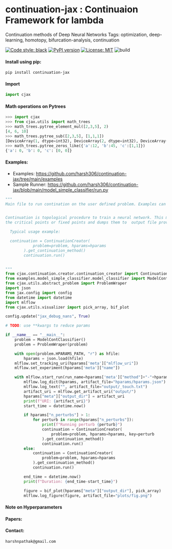 # continuation-jax : Continuaion Framework for lambda 
Continuation methods of Deep Neural Networks 
Tags: optimization, deep-learning, homotopy, bifurcation-analysis, continuation

[![Code style: black](https://img.shields.io/badge/code%20style-black-000000.svg)](https://github.com/psf/black) 
[![PyPI version](https://badge.fury.io/py/continuation-jax.svg)](https://badge.fury.io/py/continuation-jax)
[![License: MIT](https://img.shields.io/badge/License-MIT-yellow.svg)](https://opensource.org/licenses/MIT)
![build](https://travis-ci.com/harsh306/continuation-jax.svg?branch=main)


#### Install using pip:
```
pip install continuation-jax
```

#### Import

```python
import cjax
```

#### Math operations on Pytrees
```python
>>> import cjax
>>> from cjax.utils import math_trees
>>> math_trees.pytree_element_mul([2,3,5], 2)
[4, 6, 10]
>>> math_trees.pytree_sub([2,3,5], [1,1,1])
[DeviceArray(1, dtype=int32), DeviceArray(2, dtype=int32), DeviceArray(4, dtype=int32)]
>>> math_trees.pytree_zeros_like({'a':12, 'b':45, 'c':[1,1]})
{'a': 0, 'b': 0, 'c': [0, 0]}

```

#### Examples:
- Examples: https://github.com/harsh306/continuation-jax/tree/main/examples
- Sample Runner: https://github.com/harsh306/continuation-jax/blob/main/model_simple_classifier/run.py

```python
"""
Main file to run contination on the user defined problem. Examples can be found in the examples/ directory.


Continuation is topological procedure to train a neural network. This module tracks all
the critical points or fixed points and dumps them to  output file provided in hparams.json file.

  Typical usage example:

  continuation = ContinuationCreator(
            problem=problem, hparams=hparams
        ).get_continuation_method()
        continuation.run()


"""
from cjax.continuation.creator.continuation_creator import ContinuationCreator
from examples.model_simple_classifier.model_classifier import ModelContClassifier
from cjax.utils.abstract_problem import ProblemWraper
import json
from jax.config import config
from datetime import datetime
import mlflow
from cjax.utils.visualizer import pick_array, bif_plot

config.update("jax_debug_nans", True)

# TODO: use **kwargs to reduce params

if __name__ == "__main__":
    problem = ModelContClassifier()
    problem = ProblemWraper(problem)

    with open(problem.HPARAMS_PATH, "r") as hfile:
        hparams = json.load(hfile)
    mlflow.set_tracking_uri(hparams['meta']["mlflow_uri"])
    mlflow.set_experiment(hparams['meta']["name"])

    with mlflow.start_run(run_name=hparams['meta']["method"]+"-"+hparams["meta"]["optimizer"]) as run:
        mlflow.log_dict(hparams, artifact_file="hparams/hparams.json")
        mlflow.log_text("", artifact_file="output/_touch.txt")
        artifact_uri = mlflow.get_artifact_uri("output/")
        hparams["meta"]["output_dir"] = artifact_uri
        print(f"URI: {artifact_uri}")
        start_time = datetime.now()

        if hparams["n_perturbs"] > 1:
            for perturb in range(hparams["n_perturbs"]):
                print(f"Running perturb {perturb}")
                continuation = ContinuationCreator(
                    problem=problem, hparams=hparams, key=perturb
                ).get_continuation_method()
                continuation.run()
        else:
            continuation = ContinuationCreator(
                problem=problem, hparams=hparams
            ).get_continuation_method()
            continuation.run()

        end_time = datetime.now()
        print(f"Duration: {end_time-start_time}")

        figure = bif_plot(hparams["meta"]["output_dir"], pick_array)
        mlflow.log_figure(figure, artifact_file="plots/fig.png")
```

#### Note on Hyperparameters   

#### Papers:

#### Contact: 
`harshnpathak@gmail.com`
